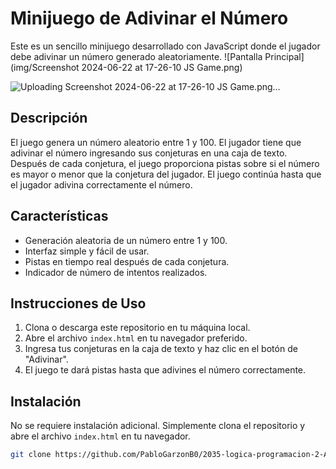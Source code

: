 

# Minijuego de Adivinar el Número

Este es un sencillo minijuego desarrollado con JavaScript donde el jugador debe adivinar un número generado aleatoriamente.
![Pantalla Principal](img/Screenshot 2024-06-22 at 17-26-10 JS Game.png)

![Uploading Screenshot 2024-06-22 at 17-26-10 JS Game.png…]()

## Descripción

El juego genera un número aleatorio entre 1 y 100. El jugador tiene que adivinar el número ingresando sus conjeturas en una caja de texto. Después de cada conjetura, el juego proporciona pistas sobre si el número es mayor o menor que la conjetura del jugador. El juego continúa hasta que el jugador adivina correctamente el número.

## Características

- Generación aleatoria de un número entre 1 y 100.
- Interfaz simple y fácil de usar.
- Pistas en tiempo real después de cada conjetura.
- Indicador de número de intentos realizados.

## Instrucciones de Uso

1. Clona o descarga este repositorio en tu máquina local.
2. Abre el archivo `index.html` en tu navegador preferido.
3. Ingresa tus conjeturas en la caja de texto y haz clic en el botón de "Adivinar".
4. El juego te dará pistas hasta que adivines el número correctamente.

## Instalación

No se requiere instalación adicional. Simplemente clona el repositorio y abre el archivo `index.html` en tu navegador.

```bash
git clone https://github.com/PabloGarzonB0/2035-logica-programacion-2-Aula1.git

